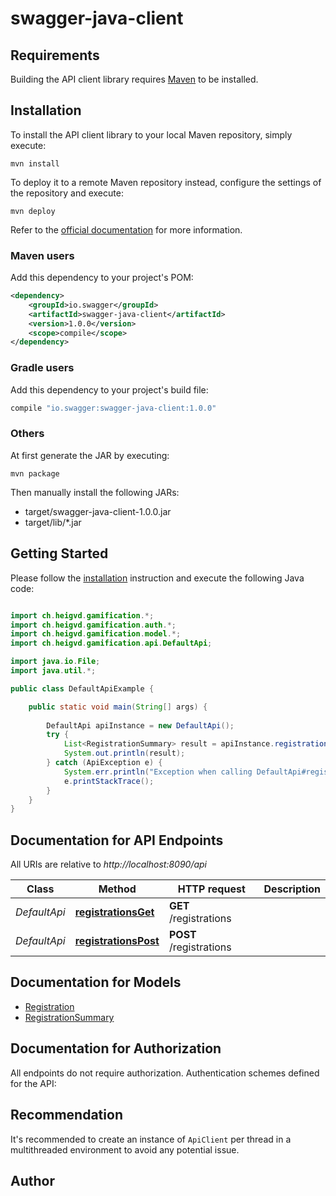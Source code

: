 # swagger-java-client

## Requirements

Building the API client library requires [Maven](https://maven.apache.org/) to be installed.

## Installation

To install the API client library to your local Maven repository, simply execute:

```shell
mvn install
```

To deploy it to a remote Maven repository instead, configure the settings of the repository and execute:

```shell
mvn deploy
```

Refer to the [official documentation](https://maven.apache.org/plugins/maven-deploy-plugin/usage.html) for more information.

### Maven users

Add this dependency to your project's POM:

```xml
<dependency>
    <groupId>io.swagger</groupId>
    <artifactId>swagger-java-client</artifactId>
    <version>1.0.0</version>
    <scope>compile</scope>
</dependency>
```

### Gradle users

Add this dependency to your project's build file:

```groovy
compile "io.swagger:swagger-java-client:1.0.0"
```

### Others

At first generate the JAR by executing:

    mvn package

Then manually install the following JARs:

* target/swagger-java-client-1.0.0.jar
* target/lib/*.jar

## Getting Started

Please follow the [installation](#installation) instruction and execute the following Java code:

```java

import ch.heigvd.gamification.*;
import ch.heigvd.gamification.auth.*;
import ch.heigvd.gamification.model.*;
import ch.heigvd.gamification.api.DefaultApi;

import java.io.File;
import java.util.*;

public class DefaultApiExample {

    public static void main(String[] args) {
        
        DefaultApi apiInstance = new DefaultApi();
        try {
            List<RegistrationSummary> result = apiInstance.registrationsGet();
            System.out.println(result);
        } catch (ApiException e) {
            System.err.println("Exception when calling DefaultApi#registrationsGet");
            e.printStackTrace();
        }
    }
}

```

## Documentation for API Endpoints

All URIs are relative to *http://localhost:8090/api*

Class | Method | HTTP request | Description
------------ | ------------- | ------------- | -------------
*DefaultApi* | [**registrationsGet**](docs/DefaultApi.md#registrationsGet) | **GET** /registrations | 
*DefaultApi* | [**registrationsPost**](docs/DefaultApi.md#registrationsPost) | **POST** /registrations | 


## Documentation for Models

 - [Registration](docs/Registration.md)
 - [RegistrationSummary](docs/RegistrationSummary.md)


## Documentation for Authorization

All endpoints do not require authorization.
Authentication schemes defined for the API:

## Recommendation

It's recommended to create an instance of `ApiClient` per thread in a multithreaded environment to avoid any potential issue.

## Author



